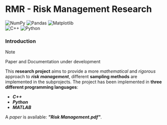 # RMR - Risk Management Research

![NumPy](https://img.shields.io/badge/numpy-%23013243.svg?style=for-the-badge&logo=numpy&logoColor=white)
![Pandas](https://img.shields.io/badge/pandas-%23150458.svg?style=for-the-badge&logo=pandas&logoColor=white)
![Matplotlib](https://img.shields.io/badge/Matplotlib-%23ffffff.svg?style=for-the-badge&logo=Matplotlib&logoColor=black)
<br>
![C++](https://img.shields.io/badge/c++-%2300599C.svg?style=for-the-badge&logo=c%2B%2B&logoColor=white)
![Python](https://img.shields.io/badge/python-3670A0?style=for-the-badge&logo=python&logoColor=ffdd54)


### Introduction

> [!NOTE]
> Paper and Documentation under development

This __research project__ aims to provide a more _mathematical_ and _rigorous_ approach to ___risk management___, different __sampling methods__ are implemented in the subprojects.
The project has been implemented in __three different programming languages__:

- ___C++___
- ___Python___
- ___MATLAB___

A _paper_ is available: ___"Risk Management.pdf"___.